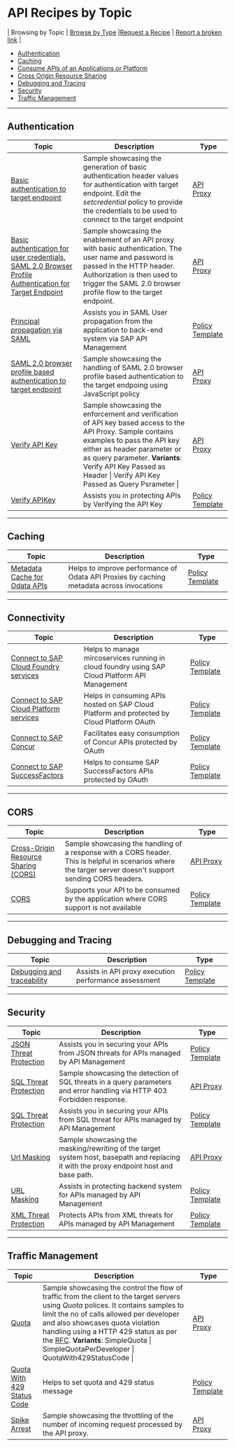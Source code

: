 # API Recipes by Topic
\| Browsing by Topic \|  [Browse by Type](./api-recipes-by-type.md) \|[Request a Recipe](https://github.com/SAP-samples/apibusinesshub-api-recipes/issues/new?assignees=&labels=Recipe%20Request&template=recipe-request.md&title=How+to++) \| [Report a broken link](https://github.com/SAP-samples/apibusinesshub-api-recipes/issues/new?assignees=&labels=documentation&template=bug_report.md&title=Broken%20Link) \|

* [Authentication](#Authentication)
* [Caching](#caching)
* [Consume APIs  of an Applications or Platform](#Connectivity)
* [Cross Origin Resource Sharing](#cors)
* [Debugging and Tracing](#debugging-and-tracing)
* [Security](#security)
* [Traffic Management](#traffic-management)
---
## Authentication

| Topic| Description | Type |
| --- | --- | --- |
| [Basic authentication to target endpoint](./authentication/basicauthentication) | Sample showcasing the generation of basic authentication header values for authentication with target endpoint. Edit the *setcredential* policy to provide the credentials to be used to connect to the target endpoint |[API Proxy](./api-recipes-by-type.md#api-proxies) |
| [Basic authentication for user credentials, SAML 2.0 Browser Profile Authentication for Target Endpoint](./authentication/basictosamlauth) | Sample showcasing the enablement of an API proxy with basic authentication. The user name and password is passed in the HTTP header. Authorization is then used to trigger the SAML 2.0 browser profile flow to the target endpoint. | [API Proxy](./api-recipes-by-type.md#api-proxies) |
[Principal propagation via SAML](./recipes/for/principal-propagation-via-saml)|Assists you in SAML User propagation from the application to back-end system via SAP API Management| [Policy Template](./api-recipes-by-type.md#policy-templates) |
| [SAML 2.0 browser profile based authentication to target endpoint](./authentication/saml) | Sample showcasing the handling of SAML 2.0 browser profile based authentication to the target endpoing using JavaScript policy|[API Proxy](./api-recipes-by-type.md#api-proxies) |
| [Verify API Key](./verifyapikey) | Sample showcasing the enforcement and verification of API key based access to the API Proxy. Sample contains examples to pass the API key either as header parameter or as query parameter. __Variants__: Verify API Key Passed as Header  \| Verify API Key Passed as Query Psrameter \| |[API Proxy](./api-recipes-by-type.md#api-proxies) |
[Verify APIKey](./recipes/for/verify-api-key)|Assists you in protecting APIs by Verifying the API Key |[Policy Template](./api-recipes-by-type.md#policy-templates) |

---
## Caching

| Topic| Description | Type |
| --- | --- | --- |
[Metadata Cache for Odata APIs](./recipes/for/metadata-cache-for-odata-apis)|Helps to improve performance of Odata API Proxies by caching metadata across invocations|[Policy Template](./api-recipes-by-type.md#policy-templates) |

---
## Connectivity

| Topic| Description | Type |
| --- | --- | --- |
[Connect to SAP Cloud Foundry services](./recipes/for/connect-to-sap-cloud-foundry-services)|Helps to manage mircoservices running in cloud foundry using SAP Cloud Platform API Management|[Policy Template](./api-recipes-by-type.md#policy-templates) |
[Connect to SAP Cloud Platform services](./recipes/for/connect-to-sap-cloud-platform-services)|Helps in consuming APIs hosted on SAP Cloud Platform and protected by Cloud Platform OAuth|[Policy Template](./api-recipes-by-type.md#policy-templates) |
[Connect to SAP Concur](./recipes/for/connect-to-sap-concur)|Facilitates easy consumption of Concur APIs protected by OAuth|[Policy Template](./api-recipes-by-type.md#policy-templates) |
[Connect to SAP SuccessFactors](./recipes/for/connect-to-sap-successfactors)| Helps to consume SAP SuccessFactors APIs protected by OAuth|[Policy Template](./api-recipes-by-type.md#policy-templates) |

---
## CORS

| Topic| Description | Type |
| --- | --- | --- |
| [Cross-Origin Resource Sharing (CORS)](./cors) | Sample showcasing the handling of a response with a CORS header. This is helpful in scenarios where the targer server doesn't support sending CORS headers. |[API Proxy](./api-recipes-by-type.md#api-proxies) |
[CORS](./recipes/for/CORS)| Supports your API to be consumed by the application where CORS support is not available|[Policy Template](./api-recipes-by-type.md#policy-templates) |

---
## Debugging and Tracing

| Topic| Description | Type |
| --- | --- | --- |
[Debugging and traceability](./recipes/for/api-management-debugging-and-traceability)|Assists in API proxy execution performance assessment|[Policy Template](./api-recipes-by-type.md#policy-templates) |

---
## Security

| Topic| Description | Type |
| --- | --- | --- |
[JSON Threat Protection](./recipes/for/json-threat-protection)|Assists you in securing your APIs from JSON threats for APIs managed by API Management|[Policy Template](./api-recipes-by-type.md#policy-templates) |
| [SQL Threat Protection](./sqlthreatprotection) | Sample showcasing the detection of SQL threats in a query parameters and error handling via HTTP 403 Forbidden response. |[API Proxy](./api-recipes-by-type.md#api-proxies) |
[SQL Threat Protection](./recipes/for/sql-threat-protection)|Assists you in securing your APIs from SQL threat for APIs managed by API Management|[Policy Template](./api-recipes-by-type.md#policy-templates) |
| [Url Masking](./urlmask) | Sample showcasing the masking/rewriting of the target system host, basepath and replacing it with the proxy endpoint host and base path. |[API Proxy](./api-recipes-by-type.md#api-proxies) |
[URL Masking](./recipes/for/url-masking)|Assists in protecting backend system for APIs managed by API Management|[Policy Template](./api-recipes-by-type.md#policy-templates) |
[XML Threat Protection](./recipes/for/xml-threat-protection)|Protects APIs from XML threats for APIs managed by API Management|[Policy Template](./api-recipes-by-type.md#policy-templates) |

---
## Traffic Management

| Topic| Description | Type |
| --- | --- | --- |
| [Quota](./quota) | Sample showcasing the control the flow of traffic from the client to the target servers using *Quota* polices. It contains samples to limit the no of calls allowed per developer and also showcases quota violation handling using a HTTP 429 status as per the [RFC](https://tools.ietf.org/html/rfc6585#page-3).  __Variants__: SimpleQuota \| SimpleQuotaPerDeveloper \| QuotaWith429StatusCode \|   |[API Proxy](./api-recipes-by-type.md#api-proxies) |
[Quota With 429 Status Code](./recipes/for/quota-with-429-status-code)|Helps to set quota and 429 status message|[Policy Template](./api-recipes-by-type.md#policy-templates) |
| [Spike Arrest](./spikearrest) | Sample showcasing the throttling of the number of incoming request processed by the API proxy. |[API Proxy](./api-recipes-by-type.md#api-proxies) |

